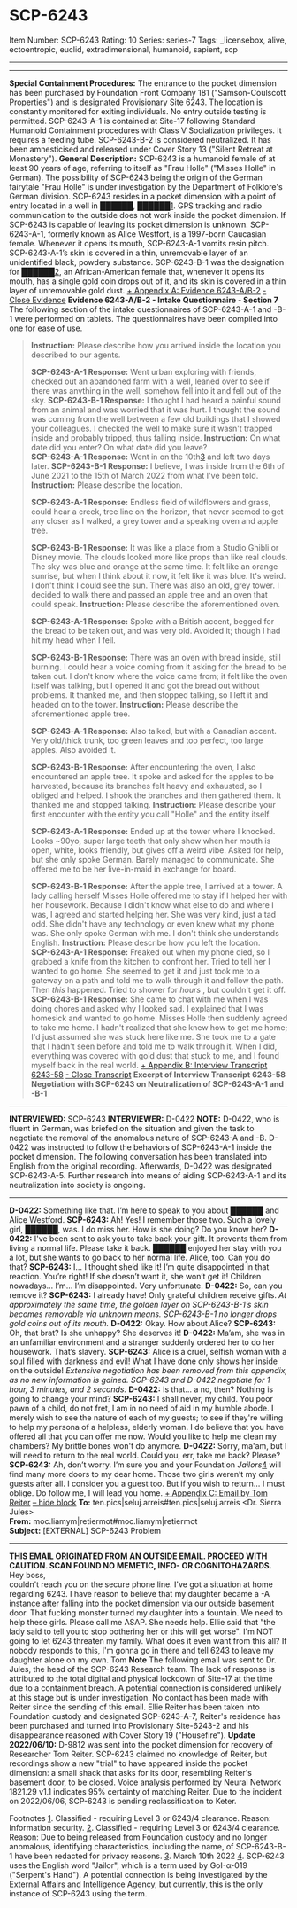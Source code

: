 # SCP-6243
Item Number: SCP-6243
Rating: 10
Series: series-7
Tags: _licensebox, alive, ectoentropic, euclid, extradimensional, humanoid, sapient, scp

---

* * *
**Special Containment Procedures:** The entrance to the pocket dimension has been purchased by Foundation Front Company 181 ("Samson-Coulscott Properties") and is designated Provisionary Site 6243. The location is constantly monitored for exiting individuals. No entry outside testing is permitted.
SCP-6243-A-1 is contained at Site-17 following Standard Humanoid Containment procedures with Class V Socialization privileges. It requires a feeding tube.
SCP-6243-B-2 is considered neutralized. It has been amnesticised and released under Cover Story 13 ("Silent Retreat at Monastery").
**General Description:** SCP-6243 is a humanoid female of at least 90 years of age, referring to itself as "Frau Holle" ("Misses Holle" in German). The possibility of SCP-6243 being the origin of the German fairytale "Frau Holle" is under investigation by the Department of Folklore's German division.
SCP-6243 resides in a pocket dimension with a point of entry located in a well in ██████, ██████[1](javascript:;). GPS tracking and radio communication to the outside does not work inside the pocket dimension. If SCP-6243 is capable of leaving its pocket dimension is unknown.
SCP-6243-A-1, formerly known as Alice Westfort, is a 1997-born Caucasian female. Whenever it opens its mouth, SCP-6243-A-1 vomits resin pitch. SCP-6243-A-1’s skin is covered in a thin, unremovable layer of an unidentified black, powdery substance. SCP-6243-B-1 was the designation for ██████[2](javascript:;), an African-American female that, whenever it opens its mouth, has a single gold coin drops out of it, and its skin is covered in a thin layer of unremovable gold dust.
[\+ Appendix A: Evidence 6243-A/B-2](javascript:;)
[\- Close Evidence](javascript:;)
**Evidence 6243-A/B-2 - Intake Questionnaire - Section 7**  
The following section of the intake questionnaires of SCP-6243-A-1 and -B-1 were performed on tablets. The questionnaires have been compiled into one for ease of use.
> **Instruction:** Please describe how you arrived inside the location you described to our agents.  
>    
>  **SCP-6243-A-1 Response:** Went urban exploring with friends, checked out an abandoned farm with a well, leaned over to see if there was anything in the well, somehow fell into it and fell out of the sky.
> **SCP-6243-B-1 Response:** I thought I had heard a painful sound from an animal and was worried that it was hurt. I thought the sound was coming from the well between a few old buildings that I showed your colleagues. I checked the well to make sure it wasn't trapped inside and probably tripped, thus falling inside.
> **Instruction:** On what date did you enter? On what date did you leave?  
>  **SCP-6243-A-1 Response:** Went in on the 10th[3](javascript:;) and left two days later.
> **SCP-6243-B-1 Response:** I believe, I was inside from the 6th of June 2021 to the 15th of March 2022 from what I've been told.
> **Instruction:** Please describe the location.  
>    
>  **SCP-6243-A-1 Response:** Endless field of wildflowers and grass, could hear a creek, tree line on the horizon, that never seemed to get any closer as I walked, a grey tower and a speaking oven and apple tree.  
>    
>  **SCP-6243-B-1 Response:** It was like a place from a Studio Ghibli or Disney movie. The clouds looked more like props than like real clouds. The sky was blue and orange at the same time. It felt like an orange sunrise, but when I think about it now, it felt like it was blue. It's weird. I don't think I could see the sun. There was also an old, grey tower. I decided to walk there and passed an apple tree and an oven that could speak.
> **Instruction:** Please describe the aforementioned oven.  
>    
>  **SCP-6243-A-1 Response:** Spoke with a British accent, begged for the bread to be taken out, and was very old. Avoided it; though I had hit my head when I fell.  
>    
>  **SCP-6243-B-1 Response:** There was an oven with bread inside, still burning. I could hear a voice coming from it asking for the bread to be taken out. I don't know where the voice came from; it felt like the oven itself was talking, but I opened it and got the bread out without problems. It thanked me, and then stopped talking, so I left it and headed on to the tower.
> **Instruction:** Please describe the aforementioned apple tree.  
>    
>  **SCP-6243-A-1 Response:** Also talked, but with a Canadian accent. Very old/thick trunk, too green leaves and too perfect, too large apples. Also avoided it.  
>    
>  **SCP-6243-B-1 Response:** After encountering the oven, I also encountered an apple tree. It spoke and asked for the apples to be harvested, because its branches felt heavy and exhausted, so I obliged and helped. I shook the branches and then gathered them. It thanked me and stopped talking.
> **Instruction:** Please describe your first encounter with the entity you call "Holle" and the entity itself.  
>    
>  **SCP-6243-A-1 Response:** Ended up at the tower where I knocked. Looks ~90yo, super large teeth that only show when her mouth is open, white, looks friendly, but gives off a weird vibe. Asked for help, but she only spoke German. Barely managed to communicate. She offered me to be her live-in-maid in exchange for board.  
>    
>  **SCP-6243-B-1 Response:** After the apple tree, I arrived at a tower. A lady calling herself Misses Holle offered me to stay if I helped her with her housework. Because I didn't know what else to do and where I was, I agreed and started helping her. She was very kind, just a tad odd. She didn't have any technology or even knew what my phone was. She only spoke German with me. I don't think she understands English.
> **Instruction:** Please describe how you left the location.  
>  **SCP-6243-A-1 Response:** Freaked out when my phone died, so I grabbed a knife from the kitchen to confront her. Tried to tell her I wanted to go home. She seemed to get it and just took me to a gateway on a path and told me to walk through it and follow the path. Then _this_ happened. Tried to shower for _hours_ , but couldn't get it off.
> **SCP-6243-B-1 Response:** She came to chat with me when I was doing chores and asked why I looked sad. I explained that I was homesick and wanted to go home. Misses Holle then suddenly agreed to take me home. I hadn't realized that she knew how to get me home; I'd just assumed she was stuck here like me. She took me to a gate that I hadn't seen before and told me to walk through it. When I did, everything was covered with gold dust that stuck to me, and I found myself back in the real world.
[\+ Appendix B: Interview Transcript 6243-58](javascript:;)
[\- Close Transcript](javascript:;)
**Excerpt of Interview Transcript 6243-58**
**Negotiation with SCP-6243 on Neutralization of SCP-6243-A-1 and -B-1**
* * *
**INTERVIEWED:** SCP-6243
**INTERVIEWER:** D-0422
**NOTE:** D-0422, who is fluent in German, was briefed on the situation and given the task to negotiate the removal of the anomalous nature of SCP-6243-A and -B. D-0422 was instructed to follow the behaviors of SCP-6243-A-1 inside the pocket dimension. The following conversation has been translated into English from the original recording.
Afterwards, D-0422 was designated SCP-6243-A-5. Further research into means of aiding SCP-6243-A-1 and its neutralization into society is ongoing.
* * *
**D-0422:** Something like that. I’m here to speak to you about ██████ and Alice Westford.
**SCP-6243:** Ah! Yes! I remember those two. Such a lovely girl, ██████, was. I do miss her. How is she doing? Do you know her?
**D-0422:** I've been sent to ask you to take back your gift. It prevents them from living a normal life. Please take it back. ██████ enjoyed her stay with you a lot, but she wants to go back to her normal life. Alice, too. Can you do that?
**SCP-6243:** I… I thought she’d like it! I’m quite disappointed in that reaction. You’re right! If she doesn’t want it, she won’t get it! Children nowadays… I’m… I’m disappointed. Very unfortunate.
**D-0422:** So, can you remove it?
**SCP-6243:** I already have! Only grateful children receive gifts.
_At approximately the same time, the golden layer on SCP-6243-B-1’s skin becomes removable via unknown means. SCP-6243-B-1 no longer drops gold coins out of its mouth._
**D-0422:** Okay. How about Alice?
**SCP-6243:** Oh, that brat? Is she unhappy? She deserves it!
**D-0422:** Ma’am, she was in an unfamiliar environment and a stranger suddenly ordered her to do her housework. That’s slavery.
**SCP-6243:** Alice is a cruel, selfish woman with a soul filled with darkness and evil! What I have done only shows her inside on the outside!
_Extensive negotiation has been removed from this appendix, as no new information is gained. SCP-6243 and D-0422 negotiate for 1 hour, 3 minutes, and 2 seconds._
**D-0422:** Is that… a no, then? Nothing is going to change your mind?
**SCP-6243:** I shall never, my child. You poor pawn of a child, do not fret, I am in no need of aid in my humble abode. I merely wish to see the nature of each of my guests; to see if they're willing to help my persona of a helpless, elderly woman. I do believe that you have offered all that you can offer me now. Would you like to help me clean my chambers? My brittle bones won't do anymore.
**D-0422:** Sorry, ma'am, but I will need to return to the real world. Could you, err, take me back? Please?
**SCP-6243:** Ah, don’t worry. I’m sure you and your Foundation _Jailors_[4](javascript:;) will find many more doors to my dear home. Those two girls weren’t my only guests after all. I consider you a guest too. But if you wish to return… I must oblige. Do follow me, I will lead you home.
[\+ Appendix C: Email by Tom Reiter](javascript:;)
[– hide block](javascript:;)
**To:** ten.pics|seluj.arreis#ten.pics|seluj.arreis <Dr. Sierra Jules>  
**From:** moc.liamym|retiermot#moc.liamym|retiermot <Tom Reiter>  
**Subject:** [EXTERNAL] SCP-6243 Problem
* * *
**THIS EMAIL ORIGINATED FROM AN OUTSIDE EMAIL. PROCEED WITH CAUTION. SCAN FOUND NO MEMETIC, INFO- OR COGNITOHAZARDS.**
Hey boss,  
couldn't reach you on the secure phone line.
I've got a situation at home regarding 6243. I have reason to believe that my daughter became a -A instance after falling into the pocket dimension via our outside basement door. That fucking monster turned my daughter into a fountain. We need to help these girls.
Please call me ASAP. She needs help.
Ellie said that "the lady said to tell you to stop bothering her or this will get worse". I'm NOT going to let 6243 threaten my family. What does it even want from this all? If nobody responds to this, I'm gonna go in there and tell 6243 to leave my daughter alone on my own.
Tom
**Note**
The following email was sent to Dr. Jules, the head of the SCP-6243 Research team. The lack of response is attributed to the total digital and physical lockdown of Site-17 at the time due to a containment breach. A potential connection is considered unlikely at this stage but is under investigation.
No contact has been made with Reiter since the sending of this email. Ellie Reiter has been taken into Foundation custody and designated SCP-6243-A-7, Reiter's residence has been purchased and turned into Provisionary Site-6243-2 and his disappearance reasoned with Cover Story 19 ("Housefire").
**Update 2022/06/10:** D-9812 was sent into the pocket dimension for recovery of Researcher Tom Reiter. SCP-6243 claimed no knowledge of Reiter, but recordings show a new "trial" to have appeared inside the pocket dimension: a small shack that asks for its door, resembling Reiter's basement door, to be closed. Voice analysis performed by Neural Network 1821.29 v1.1 indicates 95% certainty of matching Reiter.
Due to the incident on 2022/06/06, SCP-6243 is pending reclassification to Keter.
  
  

Footnotes
[1](javascript:;). Classified - requiring Level 3 or 6243/4 clearance. Reason: Information security.
[2](javascript:;). Classified - requiring Level 3 or 6243/4 clearance. Reason: Due to being released from Foundation custody and no longer anomalous, identifying characteristics, including the name, of SCP-6243-B-1 have been redacted for privacy reasons.
[3](javascript:;). March 10th 2022
[4](javascript:;). SCP-6243 uses the English word "Jailor", which is a term used by GoI-α-019 ("Serpent's Hand"). A potential connection is being investigated by the External Affairs and Intelligence Agency, but currently, this is the only instance of SCP-6243 using the term.